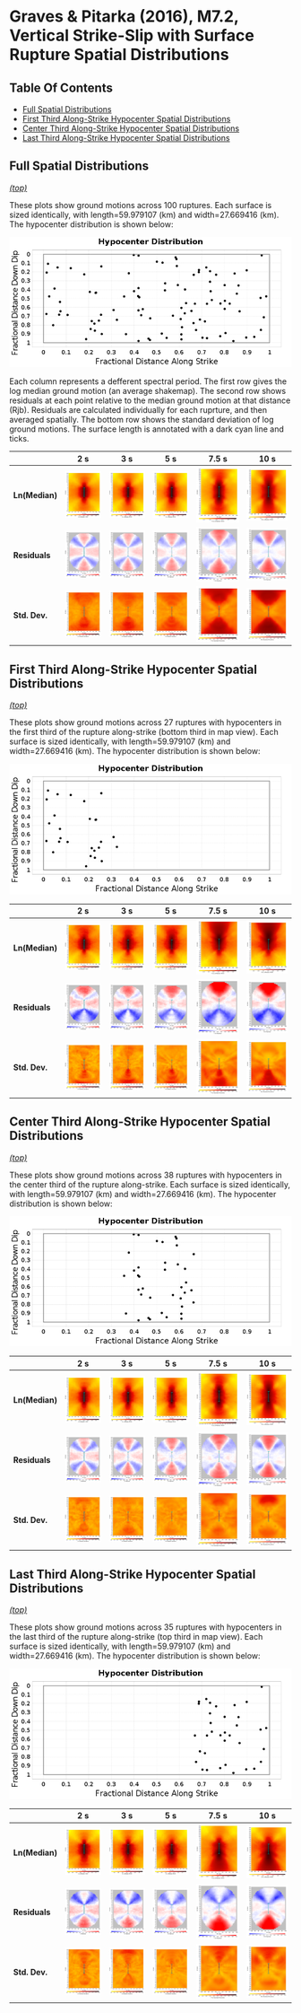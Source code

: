 # Graves & Pitarka (2016), M7.2, Vertical Strike-Slip with Surface Rupture Spatial Distributions

## Table Of Contents
* [Full Spatial Distributions](#full-spatial-distributions)
* [First Third Along-Strike Hypocenter Spatial Distributions](#first-third-along-strike-hypocenter-spatial-distributions)
* [Center Third Along-Strike Hypocenter Spatial Distributions](#center-third-along-strike-hypocenter-spatial-distributions)
* [Last Third Along-Strike Hypocenter Spatial Distributions](#last-third-along-strike-hypocenter-spatial-distributions)
## Full Spatial Distributions
*[(top)](#table-of-contents)*

These plots show ground motions across 100 ruptures. Each surface is sized identically, with length=59.979107 (km) and width=27.669416 (km). The hypocenter distribution is shown below:

![hypo dist](resources/full_hypos.png)

Each column represents a defferent spectral period. The first row gives the log median ground motion (an average shakemap). The second row shows residuals at each point relative to the median ground motion at that distance (Rjb). Residuals are calculated individually for each ruprture, and then averaged spatially. The bottom row shows the standard deviation of log ground motions. The surface length is annotated with a dark cyan line and ticks.

|  | 2 s | 3 s | 5 s | 7.5 s | 10 s |
|-----|-----|-----|-----|-----|-----|
| **Ln(Median)** | ![Plot](resources/full_mean_2s.png) | ![Plot](resources/full_mean_3s.png) | ![Plot](resources/full_mean_5s.png) | ![Plot](resources/full_mean_7.5s.png) | ![Plot](resources/full_mean_10s.png) |
| **Residuals** | ![Plot](resources/full_residual_2s.png) | ![Plot](resources/full_residual_3s.png) | ![Plot](resources/full_residual_5s.png) | ![Plot](resources/full_residual_7.5s.png) | ![Plot](resources/full_residual_10s.png) |
| **Std. Dev.** | ![Plot](resources/full_std_dev_2s.png) | ![Plot](resources/full_std_dev_3s.png) | ![Plot](resources/full_std_dev_5s.png) | ![Plot](resources/full_std_dev_7.5s.png) | ![Plot](resources/full_std_dev_10s.png) |

## First Third Along-Strike Hypocenter Spatial Distributions
*[(top)](#table-of-contents)*

These plots show ground motions across 27 ruptures with hypocenters in the first third of the rupture along-strike (bottom third in map view). Each surface is sized identically, with length=59.979107 (km) and width=27.669416 (km). The hypocenter distribution is shown below:

![hypo dist](resources/first_third_strike_hypos.png)

|  | 2 s | 3 s | 5 s | 7.5 s | 10 s |
|-----|-----|-----|-----|-----|-----|
| **Ln(Median)** | ![Plot](resources/first_third_strike_hypos_mean_2s.png) | ![Plot](resources/first_third_strike_hypos_mean_3s.png) | ![Plot](resources/first_third_strike_hypos_mean_5s.png) | ![Plot](resources/first_third_strike_hypos_mean_7.5s.png) | ![Plot](resources/first_third_strike_hypos_mean_10s.png) |
| **Residuals** | ![Plot](resources/first_third_strike_hypos_residual_2s.png) | ![Plot](resources/first_third_strike_hypos_residual_3s.png) | ![Plot](resources/first_third_strike_hypos_residual_5s.png) | ![Plot](resources/first_third_strike_hypos_residual_7.5s.png) | ![Plot](resources/first_third_strike_hypos_residual_10s.png) |
| **Std. Dev.** | ![Plot](resources/first_third_strike_hypos_std_dev_2s.png) | ![Plot](resources/first_third_strike_hypos_std_dev_3s.png) | ![Plot](resources/first_third_strike_hypos_std_dev_5s.png) | ![Plot](resources/first_third_strike_hypos_std_dev_7.5s.png) | ![Plot](resources/first_third_strike_hypos_std_dev_10s.png) |

## Center Third Along-Strike Hypocenter Spatial Distributions
*[(top)](#table-of-contents)*

These plots show ground motions across 38 ruptures with hypocenters in the center third of the rupture along-strike. Each surface is sized identically, with length=59.979107 (km) and width=27.669416 (km). The hypocenter distribution is shown below:

![hypo dist](resources/center_third_strike_hypos.png)

|  | 2 s | 3 s | 5 s | 7.5 s | 10 s |
|-----|-----|-----|-----|-----|-----|
| **Ln(Median)** | ![Plot](resources/center_third_strike_hypos_mean_2s.png) | ![Plot](resources/center_third_strike_hypos_mean_3s.png) | ![Plot](resources/center_third_strike_hypos_mean_5s.png) | ![Plot](resources/center_third_strike_hypos_mean_7.5s.png) | ![Plot](resources/center_third_strike_hypos_mean_10s.png) |
| **Residuals** | ![Plot](resources/center_third_strike_hypos_residual_2s.png) | ![Plot](resources/center_third_strike_hypos_residual_3s.png) | ![Plot](resources/center_third_strike_hypos_residual_5s.png) | ![Plot](resources/center_third_strike_hypos_residual_7.5s.png) | ![Plot](resources/center_third_strike_hypos_residual_10s.png) |
| **Std. Dev.** | ![Plot](resources/center_third_strike_hypos_std_dev_2s.png) | ![Plot](resources/center_third_strike_hypos_std_dev_3s.png) | ![Plot](resources/center_third_strike_hypos_std_dev_5s.png) | ![Plot](resources/center_third_strike_hypos_std_dev_7.5s.png) | ![Plot](resources/center_third_strike_hypos_std_dev_10s.png) |

## Last Third Along-Strike Hypocenter Spatial Distributions
*[(top)](#table-of-contents)*

These plots show ground motions across 35 ruptures with hypocenters in the last third of the rupture along-strike (top third in map view). Each surface is sized identically, with length=59.979107 (km) and width=27.669416 (km). The hypocenter distribution is shown below:

![hypo dist](resources/last_third_strike_hypos.png)

|  | 2 s | 3 s | 5 s | 7.5 s | 10 s |
|-----|-----|-----|-----|-----|-----|
| **Ln(Median)** | ![Plot](resources/last_third_strike_hypos_mean_2s.png) | ![Plot](resources/last_third_strike_hypos_mean_3s.png) | ![Plot](resources/last_third_strike_hypos_mean_5s.png) | ![Plot](resources/last_third_strike_hypos_mean_7.5s.png) | ![Plot](resources/last_third_strike_hypos_mean_10s.png) |
| **Residuals** | ![Plot](resources/last_third_strike_hypos_residual_2s.png) | ![Plot](resources/last_third_strike_hypos_residual_3s.png) | ![Plot](resources/last_third_strike_hypos_residual_5s.png) | ![Plot](resources/last_third_strike_hypos_residual_7.5s.png) | ![Plot](resources/last_third_strike_hypos_residual_10s.png) |
| **Std. Dev.** | ![Plot](resources/last_third_strike_hypos_std_dev_2s.png) | ![Plot](resources/last_third_strike_hypos_std_dev_3s.png) | ![Plot](resources/last_third_strike_hypos_std_dev_5s.png) | ![Plot](resources/last_third_strike_hypos_std_dev_7.5s.png) | ![Plot](resources/last_third_strike_hypos_std_dev_10s.png) |

